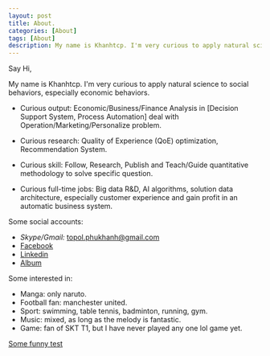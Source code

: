 ```yaml
---
layout: post
title: About.
categories: [About]
tags: [About]
description: My name is Khanhtcp. I'm very curious to apply natural science to social behaviors, especially economic behaviors.
--- 
```


Say Hi,

My name is Khanhtcp. I'm very curious to apply natural science to social behaviors, especially economic behaviors.

- Curious output: Economic/Business/Finance Analysis in [Decision Support System, Process Automation] deal with Operation/Marketing/Personalize problem.

- Curious research: Quality of Experience (QoE) optimization, Recommendation System. 

- Curious skill: Follow, Research, Publish and Teach/Guide quantitative methodology to solve specific question.

- Curious full-time jobs: Big data R&D,  AI algorithms, solution data architecture, especially customer experience and gain profit in an automatic business system.

Some social accounts:

- *Skype/Gmail:* topol.phukhanh@gmail.com
- [Facebook](https://www.facebook.com/trancongphukhanh)
- [Linkedin](https://www.linkedin.com/in/trancongphukhanh/)
- [Album](https://the-plain.github.io)


Some interested in:
- Manga: only naruto.
- Football fan: manchester united.
- Sport: swimming, table tennis, badminton, running, gym.
- Music: mixed, as long as the melody is fantastic.
- Game: fan of SKT T1, but I have never played any one lol game yet.

 [Some funny test ](https://docs.google.com/document/d/1EXlesvacTVj0AgZ8viSuxzJdSFzCXqx15p61jKh2-xg/edit?usp=sharing)


